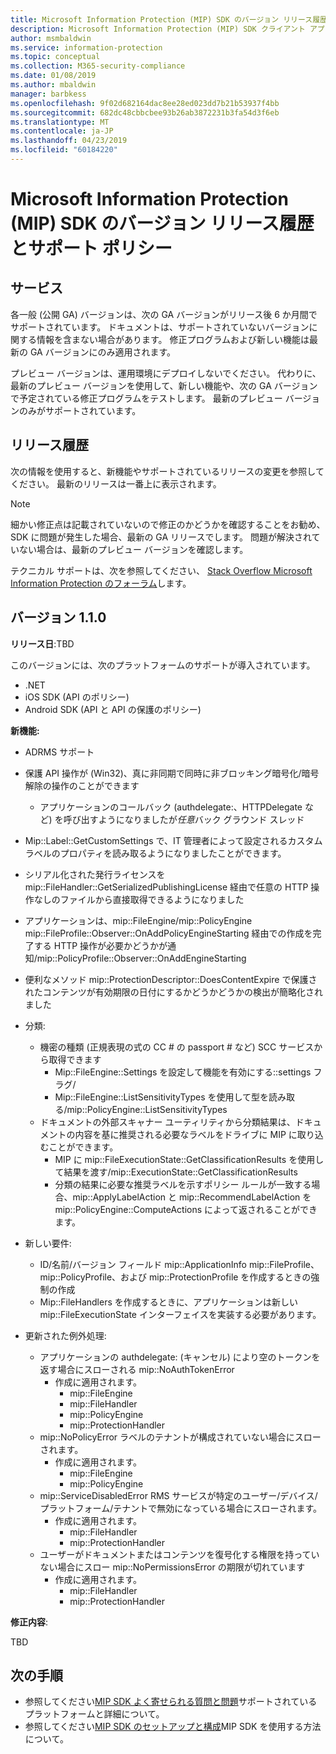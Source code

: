 ```yaml
---
title: Microsoft Information Protection (MIP) SDK のバージョン リリース履歴とサポート ポリシー
description: Microsoft Information Protection (MIP) SDK クライアント アプリケーションの初期化ロジックを記述する方法を示すクイック スタートです。
author: msmbaldwin
ms.service: information-protection
ms.topic: conceptual
ms.collection: M365-security-compliance
ms.date: 01/08/2019
ms.author: mbaldwin
manager: barbkess
ms.openlocfilehash: 9f02d682164dac8ee28ed023dd7b21b53937f4bb
ms.sourcegitcommit: 682dc48cbbcbee93b26ab3872231b3fa54d3f6eb
ms.translationtype: MT
ms.contentlocale: ja-JP
ms.lasthandoff: 04/23/2019
ms.locfileid: "60184220"
---
```

# <a name="microsoft-information-protection-mip-sdk-version-release-history-and-support-policy"></a>Microsoft Information Protection (MIP) SDK のバージョン リリース履歴とサポート ポリシー

## <a name="servicing"></a>サービス 

各一般 (公開 GA) バージョンは、次の GA バージョンがリリース後 6 か月間でサポートされています。 ドキュメントは、サポートされていないバージョンに関する情報を含まない場合があります。 修正プログラムおよび新しい機能は最新の GA バージョンにのみ適用されます。

プレビュー バージョンは、運用環境にデプロイしないでください。 代わりに、最新のプレビュー バージョンを使用して、新しい機能や、次の GA バージョンで予定されている修正プログラムをテストします。 最新のプレビュー バージョンのみがサポートされています。

## <a name="release-history"></a>リリース履歴

次の情報を使用すると、新機能やサポートされているリリースの変更を参照してください。 最新のリリースは一番上に表示されます。 

> [!NOTE]
> 細かい修正点は記載されていないので修正のかどうかを確認することをお勧め、SDK に問題が発生した場合、最新の GA リリースでします。 問題が解決されていない場合は、最新のプレビュー バージョンを確認します。
>  
> テクニカル サポートは、次を参照してください、 [Stack Overflow Microsoft Information Protection のフォーラム](https://stackoverflow.com/questions/tagged/microsoft-information-protection)します。 

## <a name="version-110"></a>バージョン 1.1.0

**リリース日**:TBD

このバージョンには、次のプラットフォームのサポートが導入されています。

  - .NET
  - iOS SDK (API のポリシー)
  - Android SDK (API と API の保護のポリシー)

**新機能:**

- ADRMS サポート
- 保護 API 操作が (Win32)、真に非同期で同時に非ブロッキング暗号化/暗号解除の操作のことができます
  - アプリケーションのコールバック (authdelegate:、HTTPDelegate など) を呼び出すようになりましたが*任意*バック グラウンド スレッド
- Mip::Label::GetCustomSettings で、IT 管理者によって設定されるカスタム ラベルのプロパティを読み取るようになりましたことができます。
- シリアル化された発行ライセンスを mip::FileHandler::GetSerializedPublishingLicense 経由で任意の HTTP 操作なしのファイルから直接取得できるようになりました
- アプリケーションは、mip::FileEngine/mip::PolicyEngine mip::FileProfile::Observer::OnAddPolicyEngineStarting 経由での作成を完了する HTTP 操作が必要かどうかが通知/mip::PolicyProfile::Observer::OnAddEngineStarting
- 便利なメソッド mip::ProtectionDescriptor::DoesContentExpire で保護されたコンテンツが有効期限の日付にするかどうかどうかの検出が簡略化されました
- 分類:
  - 機密の種類 (正規表現の式の CC # の passport # など) SCC サービスから取得できます
    - Mip::FileEngine::Settings を設定して機能を有効にする::settings フラグ/
    - Mip::FileEngine::ListSensitivityTypes を使用して型を読み取る/mip::PolicyEngine::ListSensitivityTypes
  - ドキュメントの外部スキャナー ユーティリティから分類結果は、ドキュメントの内容を基に推奨される必要なラベルをドライブに MIP に取り込むことができます。
    - MIP に mip::FileExecutionState::GetClassificationResults を使用して結果を渡す/mip::ExecutionState::GetClassificationResults
    - 分類の結果に必要な推奨ラベルを示すポリシー ルールが一致する場合、mip::ApplyLabelAction と mip::RecommendLabelAction を mip::PolicyEngine::ComputeActions によって返されることができます。

- 新しい要件:
  - ID/名前/バージョン フィールド mip::ApplicationInfo mip::FileProfile、mip::PolicyProfile、および mip::ProtectionProfile を作成するときの強制の作成
  - Mip::FileHandlers を作成するときに、アプリケーションは新しい mip::FileExecutionState インターフェイスを実装する必要があります。
  
- 更新された例外処理:
  - アプリケーションの authdelegate: (キャンセル) により空のトークンを返す場合にスローされる mip::NoAuthTokenError
    - 作成に適用されます。
      - mip::FileEngine
      - mip::FileHandler
      - mip::PolicyEngine
      - mip::ProtectionHandler
  - mip::NoPolicyError ラベルのテナントが構成されていない場合にスローされます。
    - 作成に適用されます。
      - mip::FileEngine
      - mip::PolicyEngine
  - mip::ServiceDisabledError RMS サービスが特定のユーザー/デバイス/プラットフォーム/テナントで無効になっている場合にスローされます。
    - 作成に適用されます。
      - mip::FileHandler
      - mip::ProtectionHandler
  - ユーザーがドキュメントまたはコンテンツを復号化する権限を持っていない場合にスロー mip::NoPermissionsError の期限が切れています
    - 作成に適用されます。
      - mip::FileHandler
      - mip::ProtectionHandler

**修正内容**:

TBD

## <a name="next-steps"></a>次の手順

- 参照してください[MIP SDK よく寄せられる質問と問題](faqs-known-issues.md)サポートされているプラットフォームと詳細について。
- 参照してください[MIP SDK のセットアップと構成](setup-configure-mip.md)MIP SDK を使用する方法について。

